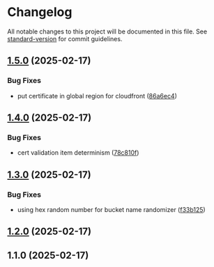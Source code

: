 # Changelog

All notable changes to this project will be documented in this file. See [standard-version](https://github.com/conventional-changelog/standard-version) for commit guidelines.

## [1.5.0](https://github.com/Hero-payments/terraform-aws-apex-redirect/compare/v1.4.0...v1.5.0) (2025-02-17)


### Bug Fixes

* put certificate in global region for cloudfront ([86a6ec4](https://github.com/Hero-payments/terraform-aws-apex-redirect/commit/86a6ec4694121464634ffb4de744819f0b3582c6))

## [1.4.0](https://github.com/Hero-payments/terraform-aws-apex-redirect/compare/v1.3.0...v1.4.0) (2025-02-17)


### Bug Fixes

* cert validation item determinism ([78c810f](https://github.com/Hero-payments/terraform-aws-apex-redirect/commit/78c810fed626cb90cd4a79bb85a30b6ce7950532))

## [1.3.0](https://github.com/Hero-payments/terraform-aws-apex-redirect/compare/v1.2.0...v1.3.0) (2025-02-17)


### Bug Fixes

* using hex random number for bucket name randomizer ([f33b125](https://github.com/Hero-payments/terraform-aws-apex-redirect/commit/f33b12567ba893e5e87463c31ceffe176a7844df))

## [1.2.0](https://github.com/Hero-payments/terraform-aws-apex-redirect/compare/v1.1.0...v1.2.0) (2025-02-17)

## 1.1.0 (2025-02-17)
